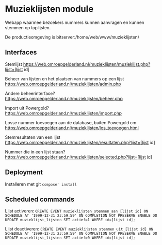 # Muzieklijsten module
Webapp waarmee bezoekers nummers kunnen aanvragen en kunnen stemmen op toplijsten.

De productieomgeving is bitserver:/home/web/www/muzieklijsten/

## Interfaces
Stemlijst
https://web.omroepgelderland.nl/muzieklijsten/muzieklijst.php?lijst=[lijst id]

Beheer van lijsten en het plaatsen van nummers op een lijst
https://web.omroepgelderland.nl/muzieklijsten/admin.php

Andere beheerinterface?
https://web.omroepgelderland.nl/muzieklijsten/beheer.php

Import uit Powergold?
https://web.omroepgelderland.nl/muzieklijsten/import.php

Losse nummer toevoegen aan de database, buiten Powergold om
https://web.omroepgelderland.nl/muzieklijsten/los_toevoegen.html

Stemresultaten van een lijst
https://web.omroepgelderland.nl/muzieklijsten/resultaten.php?lijst=[lijst id]

Nummer die in een lijst staan?
https://web.omroepgelderland.nl/muzieklijsten/selected.php?lijst=[lijst id]

## Deployment
Installeren met git
`composer install`

## Scheduled commands
Lijst activeren:
`CREATE EVENT muzieklijsten_stemmen_aan_[lijst id] ON SCHEDULE AT '1999-12-31 23:59:59' ON COMPLETION NOT PRESERVE ENABLE DO UPDATE muzieklijst_lijsten SET actief=1 WHERE id=[lijst id];`

Lijst deactiveren:
`CREATE EVENT muzieklijsten_stemmen_uit_[lijst id] ON SCHEDULE AT '1999-12-31 23:59:59' ON COMPLETION NOT PRESERVE ENABLE DO UPDATE muzieklijst_lijsten SET actief=0 WHERE id=[lijst id];`
